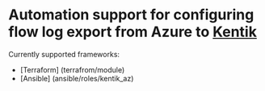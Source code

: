 # Automation support for configuring flow log export from Azure to [Kentik](https://portal.kentik.com)

Currently supported frameworks:
* [Terraform] (terrafrom/module)
* [Ansible] (ansible/roles/kentik_az)
